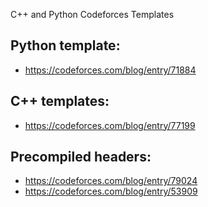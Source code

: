 C++ and Python Codeforces Templates

## Python template:
* https://codeforces.com/blog/entry/71884

## C++ templates:
* https://codeforces.com/blog/entry/77199

## Precompiled headers:
* https://codeforces.com/blog/entry/79024
* https://codeforces.com/blog/entry/53909

